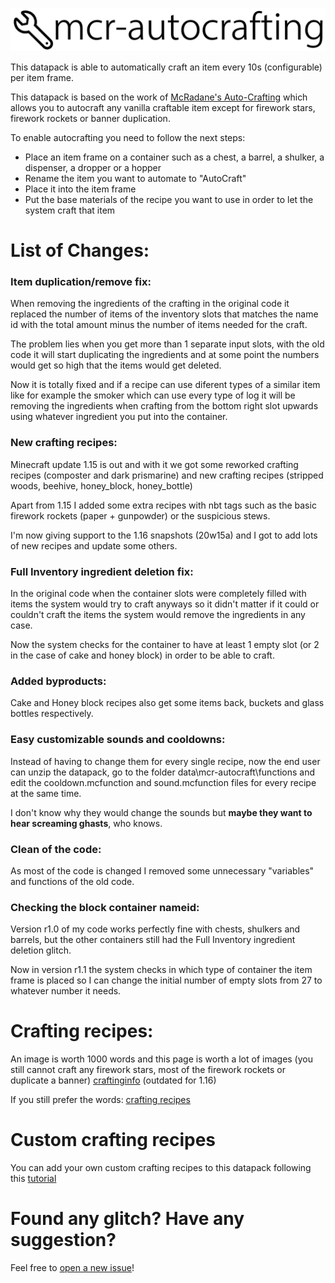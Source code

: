 ![redirectto's Auto-Crafting](.github/logo.png)

This datapack is able to automatically craft an item every 10s (configurable) per item frame.

This datapack is based on the work of [McRadane's Auto-Crafting](https://github.com/McRadane/mcr-autocrafting) which allows you to autocraft any vanilla craftable item except for firework stars, firework rockets or banner duplication.

To enable autocrafting you need to follow the next steps:
 * Place an item frame on a container such as a chest, a barrel, a shulker, a dispenser, a dropper or a hopper
 * Rename the item you want to automate to "AutoCraft"
 * Place it into the item frame
 * Put the base materials of the recipe you want to use in order to let the system craft that item
 
# List of Changes:

### Item duplication/remove fix:
When removing the ingredients of the crafting in the original code it replaced the number of items of the inventory slots that matches the name id with the total amount minus the number of items needed for the craft.

The problem lies when you get more than 1 separate input slots, with the old code it will start duplicating the ingredients and at some point the numbers would get so high that the items would get deleted.

Now it is totally fixed and if a recipe can use diferent types of a similar item like for example the smoker which can use every type of log it will be removing the ingredients when crafting from the bottom right slot upwards using whatever ingredient you put into the container.

### New crafting recipes:
Minecraft update 1.15 is out and with it we got some reworked crafting recipes (composter and dark prismarine) and new crafting recipes (stripped woods, beehive, honey_block, honey_bottle)

Apart from 1.15 I added some extra recipes with nbt tags such as the basic firework rockets (paper + gunpowder) or the suspicious stews.

I'm now giving support to the 1.16 snapshots (20w15a) and I got to add lots of new recipes and update some others.

### Full Inventory ingredient deletion fix:
In the original code when the container slots were completely filled with items the system would try to craft anyways so it didn't matter if it could or couldn't craft the items the system would remove the ingredients in any case.

Now the system checks for the container to have at least 1 empty slot (or 2 in the case of cake and honey block) in order to be able to craft.

### Added byproducts:
Cake and Honey block recipes also get some items back, buckets and glass bottles respectively.

### Easy customizable sounds and cooldowns:
Instead of having to change them for every single recipe, now the end user can unzip the datapack, go to the folder data\mcr-autocraft\functions and edit the cooldown.mcfunction and sound.mcfunction files for every recipe at the same time.

I don't know why they would change the sounds but **maybe they want to hear screaming ghasts**, who knows.

### Clean of the code:
As most of the code is changed I removed some unnecessary "variables" and functions of the old code.

### Checking the block container nameid:
Version r1.0 of my code works perfectly fine with chests, shulkers and barrels, but the other containers still had the Full Inventory ingredient deletion glitch.

Now in version r1.1 the system checks in which type of container the item frame is placed so I can change the initial number of empty slots from 27 to whatever number it needs.

# Crafting recipes:
An image is worth 1000 words and this page is worth a lot of images (you still cannot craft any firework stars, most of the firework rockets or duplicate a banner) [craftinginfo](https://www.minecraftcrafting.info) (outdated for 1.16)

If you still prefer the words: [crafting recipes](https://pastebin.com/pbqrBm0n)

# Custom crafting recipes
You can add your own custom crafting recipes to this datapack following this [tutorial](https://imgur.com/a/zB3Yqif)

# Found any glitch? Have any suggestion?
Feel free to [open a new issue](https://github.com/redirectto/mcr-autocrafting/issues/new)!
